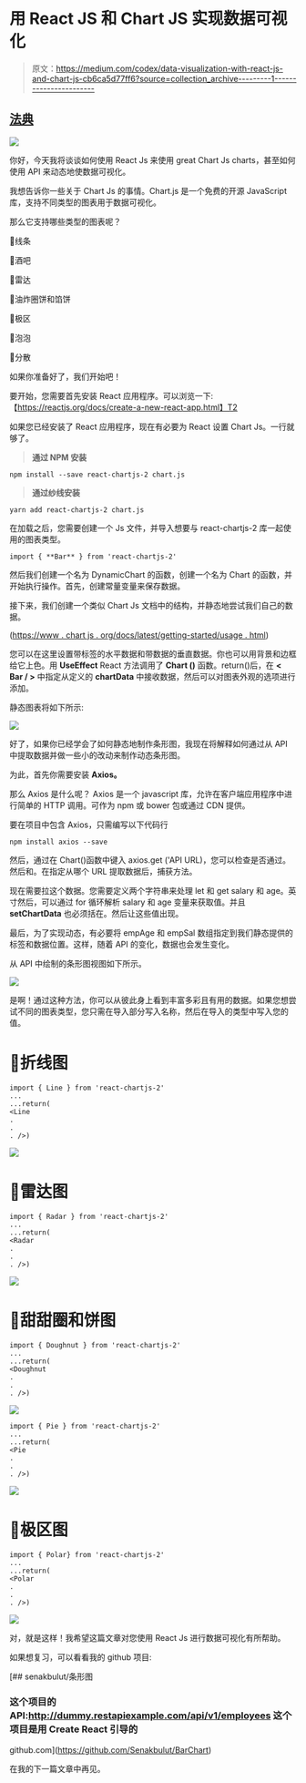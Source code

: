 # 用 React JS 和 Chart JS 实现数据可视化

> 原文：<https://medium.com/codex/data-visualization-with-react-js-and-chart-js-cb6ca5d77ff6?source=collection_archive---------1----------------------->

## [法典](http://medium.com/codex)

![](img/5efd6abefc9f988350de958196efe91a.png)

你好，今天我将谈谈如何使用 React Js 来使用 great Chart Js charts，甚至如何使用 API 来动态地使数据可视化。

我想告诉你一些关于 Chart Js 的事情。Chart.js 是一个免费的开源 JavaScript 库，支持不同类型的图表用于数据可视化。

那么它支持哪些类型的图表呢？

📌线条

📌酒吧

📌雷达

📌油炸圈饼和馅饼

📌极区

📌泡泡

📌分散

如果你准备好了，我们开始吧！

要开始，您需要首先安装 React 应用程序。可以浏览一下:【https://reactjs.org/docs/create-a-new-react-app.html】T2

如果您已经安装了 React 应用程序，现在有必要为 React 设置 Chart Js。一行就够了。

> **通过 NPM 安装**

```
npm install --save react-chartjs-2 chart.js
```

> **通过纱线安装**

```
yarn add react-chartjs-2 chart.js
```

在加载之后，您需要创建一个 Js 文件，并导入想要与 react-chartjs-2 库一起使用的图表类型。

```
import { **Bar** } from 'react-chartjs-2'
```

然后我们创建一个名为 DynamicChart 的函数，创建一个名为 Chart 的函数，并开始执行操作。首先，创建常量变量来保存数据。

接下来，我们创建一个类似 Chart Js 文档中的结构，并静态地尝试我们自己的数据。

([https://www . chart js . org/docs/latest/getting-started/usage . html](https://www.chartjs.org/docs/latest/getting-started/usage.html))

您可以在这里设置带标签的水平数据和带数据的垂直数据。你也可以用背景和边框给它上色。用 **UseEffect** React 方法调用了
**Chart ()** 函数。return()后，在 **< Bar / >** 中指定从定义的 **chartData** 中接收数据，然后可以对图表外观的选项进行添加。

静态图表将如下所示:

![](img/b21ec434b359361567d92b931e19967b.png)

好了，如果你已经学会了如何静态地制作条形图，我现在将解释如何通过从 API 中提取数据并做一些小的改动来制作动态条形图。

为此，首先你需要安装 **Axios。**

那么 Axios 是什么呢？
Axios 是一个 javascript 库，允许在客户端应用程序中进行简单的 HTTP 调用。可作为 npm 或 bower 包或通过 CDN 提供。

要在项目中包含 Axios，只需编写以下代码行

```
npm install axios --save 
```

然后，通过在 Chart()函数中键入 axios.get ('API URL)，您可以检查是否通过。然后和。在指定从哪个 URL 提取数据后，捕获方法。

现在需要拉这个数据。您需要定义两个字符串来处理 let 和 get salary 和 age。英寸然后，可以通过 for 循环解析 salary 和 age 变量来获取值。并且 **setChartData** 也必须括在。然后让这些值出现。

最后，为了实现动态，有必要将 empAge 和 empSal 数组指定到我们静态提供的标签和数据位置。这样，随着 API 的变化，数据也会发生变化。

从 API 中绘制的条形图视图如下所示。

![](img/6460b2908ee8ffc05577b1c2ee06325e.png)

是啊！通过这种方法，你可以从彼此身上看到丰富多彩且有用的数据。如果您想尝试不同的图表类型，您只需在导入部分写入名称，然后在导入的类型中写入您的值。

# 📌**折线图**

```
import { Line } from 'react-chartjs-2'
...
...return(
<Line
.
.
. />)
```

![](img/d35fe97cff8d61abaa3fb38d11a0d4c4.png)

# 📌雷达图

```
import { Radar } from 'react-chartjs-2'
...
...return(
<Radar
.
.
. />)
```

![](img/4d8a7fb6af77dea84078ecbbd65445ec.png)

# 📌甜甜圈和饼图

```
import { Doughnut } from 'react-chartjs-2'
...
...return(
<Doughnut
.
.
. />)
```

![](img/9cadd612446ab1e704c9c6a29e5a0922.png)

```
import { Pie } from 'react-chartjs-2'
...
...return(
<Pie
.
.
. />)
```

![](img/14999a2372061f46fd003f49caf1ce16.png)

# 📌极区图

```
import { Polar} from 'react-chartjs-2'
...
...return(
<Polar
.
.
. />)
```

![](img/310803c0e9d758b59cb111ba86f1aacd.png)

对，就是这样！我希望这篇文章对您使用 React Js 进行数据可视化有所帮助。

如果想复习，可以看看我的 github 项目:

[](https://github.com/Senakbulut/BarChart) [## senakbulut/条形图

### 这个项目的 API:http://dummy.restapiexample.com/api/v1/employees 这个项目是用 Create React 引导的

github.com](https://github.com/Senakbulut/BarChart) 

在我的下一篇文章中再见。